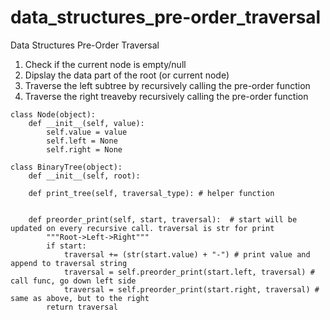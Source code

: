 # data_structures_pre-order_traversal
Data Structures Pre-Order Traversal

1. Check if the current node is empty/null
2. Dipslay the data part of the root (or current node)
3. Traverse the left subtree by recursively calling the pre-order function
4. Traverse the right treaveby recursively calling the pre-order function


```
class Node(object):
    def __init__(self, value):
        self.value = value
        self.left = None
        self.right = None
        
class BinaryTree(object):
    def __init__(self, root):
        
    def print_tree(self, traversal_type): # helper function
    
        
    def preorder_print(self, start, traversal):  # start will be updated on every recursive call. traversal is str for print
        """Root->Left->Right"""
        if start:
            traversal += (str(start.value) + "-") # print value and append to traversal string
            traversal = self.preorder_print(start.left, traversal) # call func, go down left side
            traversal = self.preorder_print(start.right, traversal) # same as above, but to the right
        return traversal
    

```
